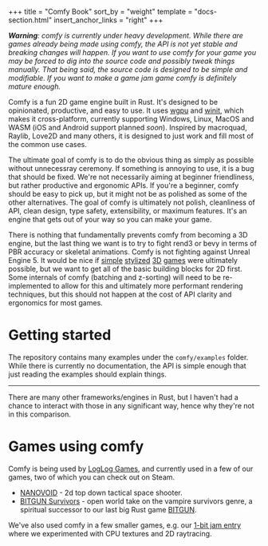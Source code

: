 +++
title = "Comfy Book"
sort_by = "weight"
template = "docs-section.html"
insert_anchor_links = "right"
+++

_**Warning**: comfy is currently under heavy development. While there are
games already being made using comfy, the API is not yet stable and
breaking changes will happen. If you want to use comfy for your game you
may be forced to dig into the source code and possibly tweak things
manually. That being said, the source code is designed to be simple and
modifiable. If you want to make a game jam game comfy is definitely mature
enough._

Comfy is a fun 2D game engine built in Rust. It's designed to be
opinionated, productive, and easy to use. It uses [wgpu](https://wgpu.rs/)
and [winit](https://docs.rs/winit/latest/winit/), which makes it
cross-platform, currently supporting Windows, Linux, MacOS and WASM (iOS
and Android support planned _soon_). Inspired by macroquad, Raylib, Love2D
and many others, it is designed to just work and fill most of the common
use cases.

The ultimate goal of comfy is to do the obvious thing as simply as
possible without unnecessray ceremony. If something is annoying to use, it
is a bug that should be fixed. We're not necessarily aiming at beginner
friendliness, but rather productive and ergonomic APIs. If you're a
beginner, comfy should be easy to pick up, but it might not be as polished
as some of the other alternatives. The goal of comfy is ultimately not
polish, cleanliness of API, clean design, type safety, extensibility, or
maximum features. It's an engine that gets out of your way so you can make
your game.

There is nothing that fundamentally prevents comfy from becoming a 3D
engine, but the last thing we want is to try to fight rend3 or bevy in
terms of PBR accuracy or skeletal animations. Comfy is not fighting
against Unreal Engine 5. It would be nice if
[simple](https://store.steampowered.com/app/824600/HROT/)
[stylized](https://store.steampowered.com/app/1055540/A_Short_Hike/)
[3D](https://store.steampowered.com/app/219890/Antichamber/)
[games](https://store.steampowered.com/app/219890/Antichamber/) were
ultimately possible, but we want to get all of the basic building blocks
for 2D first. Some internals of comfy (batching and z-sorting) will need
to be re-implemented to allow for this and ultimately more performant
rendering techniques, but this should not happen at the cost of API
clarity and ergonomics for most games.

# Getting started

The repository contains many examples under the `comfy/examples` folder.
While there is currently no documentation, the API is simple enough that
just reading the examples should explain things.

---

There are many other frameworks/engines in Rust, but I haven't had a chance to
interact with those in any significant way, hence why they're not in this
comparison.


# Games using comfy

Comfy is being used by [LogLog Games](https://loglog.games/), and currently
used in a few of our games, two of which you can check out on Steam.

- [NANOVOID](https://store.steampowered.com/app/2326430/NANOVOID) - 2d top down tactical space shooter.
- [BITGUN Survivors](https://store.steampowered.com/app/2081500/BITGUN_Survivors) - open world take on the vampire survivors genre, a spiritual successor to our last big Rust game [BITGUN](https://store.steampowered.com/app/1673940/BITGUN).

We've also used comfy in a few smaller games, e.g. our [1-bit jam
entry](https://logloggames.itch.io/bitmob-1-bit-jam) where we experimented with
CPU textures and 2D raytracing.
